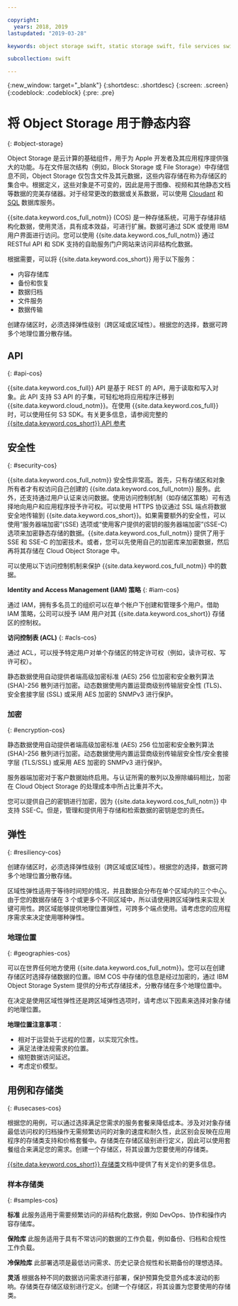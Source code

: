 ```yaml
---

copyright:
  years: 2018, 2019
lastupdated: "2019-03-28"

keywords: object storage swift, static storage swift, file services swift, swift storage class, cos swift, swift data encryption, static swift

subcollection: swift

---
```


{:new_window: target="_blank"}
{:shortdesc: .shortdesc}
{:screen: .screen}
{:codeblock: .codeblock}
{:pre: .pre}

# 将 Object Storage 用于静态内容
{: #object-storage}

Object Storage 是云计算的基础组件，用于为 Apple 开发者及其应用程序提供强大的功能。与在文件层次结构（例如，Block Storage 或 File Storage）中存储信息不同，Object Storage 仅包含文件及其元数据，这些内容存储在称为存储区的集合中。根据定义，这些对象是不可变的，因此是用于图像、视频和其他静态文档等数据的完美存储器。对于经常更改的数据或关系数据，可以使用 [Cloudant](/docs/swift/data?topic=swift-cloudant#cloudant) 和 [SQL](/docs/swift/data?topic=swift-sql_data#sql_data) 数据库服务。

{{site.data.keyword.cos_full_notm}} (COS) 是一种存储系统，可用于存储非结构化数据，使用灵活，具有成本效益，可进行扩展。数据可通过 SDK 或使用 IBM 用户界面进行访问。您可以使用 {{site.data.keyword.cos_full_notm}} 通过 RESTful API 和 SDK 支持的自助服务门户网站来访问非结构化数据。 

根据需要，可以将 {{site.data.keyword.cos_short}} 用于以下服务：

* 内容存储库
* 备份和恢复
* 数据归档
* 文件服务
* 数据传输

创建存储区时，必须选择弹性级别（跨区域或区域性）。根据您的选择，数据可跨多个地理位置分散存储。

## API
{: #api-cos}

{{site.data.keyword.cos_full}} API 是基于 REST 的 API，用于读取和写入对象。此 API 支持 S3 API 的子集，可轻松地将应用程序迁移到 {{site.data.keyword.cloud_notm}}。在使用 {{site.data.keyword.cos_full}} 时，可以使用任何 S3 SDK。有关更多信息，请参阅完整的 [{{site.data.keyword.cos_short}} API 参考](/docs/services/cloud-object-storage/api-reference?topic=cloud-object-storage-compatibility-api-about#about-the-ibm-cloud-object-storage-api)

## 安全性
{: #security-cos}

{{site.data.keyword.cos_full_notm}} 安全性非常高。首先，只有存储区和对象所有者才有权访问自己创建的 {{site.data.keyword.cos_full_notm}} 服务。此外，还支持通过用户认证来访问数据。使用访问控制机制（如存储区策略）可有选择地向用户和应用程序授予许可权。可以使用 HTTPS 协议通过 SSL 端点将数据安全地传输到 {{site.data.keyword.cos_short}}。如果需要额外的安全性，可以使用“服务器端加密”(SSE) 选项或“使用客户提供的密钥的服务器端加密”(SSE-C) 选项来加密静态存储的数据。{{site.data.keyword.cos_full_notm}} 提供了用于 SSE 和 SSE-C 的加密技术。或者，您可以先使用自己的加密库来加密数据，然后再将其存储在 Cloud Object Storage 中。

可以使用以下访问控制机制来保护 {{site.data.keyword.cos_full_notm}} 中的数据。

**Identity and Access Management (IAM) 策略**
{: #iam-cos}

通过 IAM，拥有多名员工的组织可以在单个帐户下创建和管理多个用户。借助 IAM 策略，公司可以授予 IAM 用户对其 {{site.data.keyword.cos_short}} 存储区的控制权。

**访问控制表 (ACL)**
{: #acls-cos}

通过 ACL，可以授予特定用户对单个存储区的特定许可权（例如，读许可权、写许可权）。

静态数据使用自动提供者端高级加密标准 (AES) 256 位加密和安全散列算法 (SHA)-256 散列进行加密。动态数据使用内置运营商级别传输层安全性 (TLS)、安全套接字层 (SSL) 或采用 AES 加密的 SNMPv3 进行保护。

### 加密
{: #encryption-cos}

静态数据使用自动提供者端高级加密标准 (AES) 256 位加密和安全散列算法 (SHA)-256 散列进行加密。动态数据使用内置运营商级别传输层安全性/安全套接字层 (TLS/SSL) 或采用 AES 加密的 SNMPv3 进行保护。

服务器端加密对于客户数据始终启用。与认证所需的散列以及擦除编码相比，加密在 Cloud Object Storage 的处理成本中所占比重并不大。

您可以提供自己的密钥进行加密，因为 {{site.data.keyword.cos_full_notm}} 中支持 SSE-C。但是，管理和提供用于存储和检索数据的密钥是您的责任。

## 弹性
{: #resiliency-cos}

创建存储区时，必须选择弹性级别（跨区域或区域性）。根据您的选择，数据可跨多个地理位置分散存储。

区域性弹性适用于等待时间短的情况，并且数据会分布在单个区域内的三个中心。由于您的数据存储在 3 个或更多个不同区域中，所以请使用跨区域弹性来实现关键可用性。跨区域能够提供地理位置弹性，可跨多个端点使用。请考虑您的应用程序需求来决定使用哪种弹性。

### 地理位置
{: #geographies-cos}

可以在世界任何地方使用 {{site.data.keyword.cos_full_notm}}。您可以在创建存储区时选择存储数据的位置。IBM COS 中存储的信息是经过加密的，通过 IBM Object Storage System 提供的分布式存储技术，分散存储在多个地理位置中。 

在决定是使用区域性弹性还是跨区域弹性选项时，请考虑以下因素来选择对象存储的地理位置。

**地理位置注意事项**：
* 相对于运营处于远程的位置，以实现冗余性。
* 满足法律法规需求的位置。
* 缩短数据访问延迟。
* 考虑定价模型。

## 用例和存储类
{: #usecases-cos}

根据您的用例，可以通过选择满足您需求的服务套餐来降低成本。涉及对对象存储最低访问权的归档操作无需频繁访问的对象的速度和耐久性，此区别会反映在应用程序的存储类支持和价格套餐中。存储类在存储区级别进行定义，因此可以使用套餐组合来满足您的需求。创建一个存储区，将其设置为您要使用的存储类。

[{{site.data.keyword.cos_short}} 存储类](/docs/services/cloud-object-storage/help?topic=cloud-object-storage-billing#ibm-cos-pricing)文档中提供了有关定价的更多信息。

### 样本存储类
{: #samples-cos}

**标准**
此服务适用于需要频繁访问的非结构化数据，例如 DevOps、协作和操作内容存储库。

**保险库**
此服务适用于具有不常访问的数据的工作负载，例如备份、归档和合规性工作负载。

**冷保险库**
此部署选项是最低访问需求、历史记录合规性和长期备份的理想选择。

**灵活**
根据各种不同的数据访问需求进行部署，保护预算免受意外成本波动的影响。存储类在存储区级别进行定义。创建一个存储区，将其设置为您要使用的存储类。
